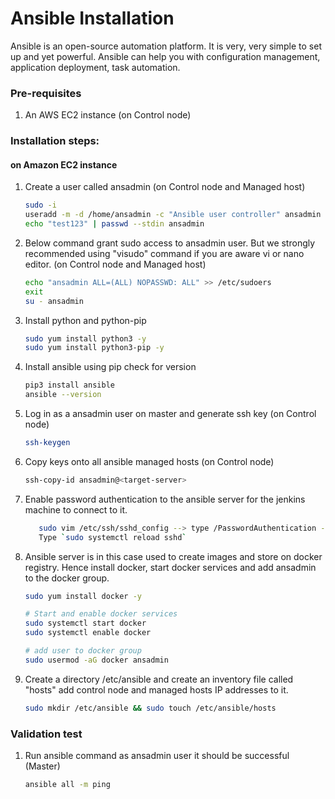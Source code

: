 # Ansible Installation

Ansible is an open-source automation platform. It is very, very simple to set up and yet powerful. Ansible can help you with configuration management, application deployment, task automation.

### Pre-requisites

1. An AWS EC2 instance (on Control node)

### Installation steps:
#### on Amazon EC2 instance

1. Create a user called ansadmin (on Control node and Managed host)  
   ```sh
   sudo -i
   useradd -m -d /home/ansadmin -c "Ansible user controller" ansadmin
   echo "test123" | passwd --stdin ansadmin
   ```
1. Below command grant sudo access to ansadmin user. But we strongly recommended using "visudo" command if you are aware vi or nano editor.  (on Control node and Managed host)
   ```sh
   echo "ansadmin ALL=(ALL) NOPASSWD: ALL" >> /etc/sudoers
   exit
   su - ansadmin
   ```

1. Install python and python-pip
   ```sh
   sudo yum install python3 -y
   sudo yum install python3-pip -y
   ```

1. Install ansible using pip check for version
    ```sh
    pip3 install ansible
    ansible --version
   ```
   
1. Log in as a ansadmin user on master and generate ssh key (on Control node)
   ```sh 
   ssh-keygen
   ```
1. Copy keys onto all ansible managed hosts (on Control node)
   ```sh 
   ssh-copy-id ansadmin@<target-server>
   ```

1. Enable password authentication to the ansible server for the jenkins machine to connect to it.
   ```sh
      sudo vim /etc/ssh/sshd_config --> type /PasswordAuthentication --> hit `Enter` --> change it from `no` to `yes`
      Type `sudo systemctl reload sshd`
   ```

1. Ansible server is in this case used to create images and store on docker registry. Hence install docker, start docker services and add ansadmin to the docker group. 
   ```sh
   sudo yum install docker -y
   
   # Start and enable docker services 
   sudo systemctl start docker
   sudo systemctl enable docker 
   
   # add user to docker group 
   sudo usermod -aG docker ansadmin
   ```
1. Create a directory /etc/ansible and create an inventory file called "hosts" add control node and managed hosts IP addresses to it.
   ```sh
   sudo mkdir /etc/ansible && sudo touch /etc/ansible/hosts
   ```
 
### Validation test
  
1. Run ansible command as ansadmin user it should be successful (Master)
   ```sh 
   ansible all -m ping
   ```
